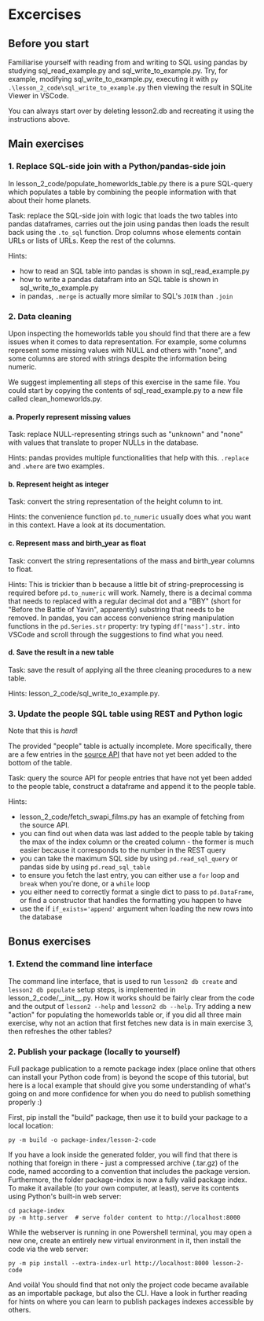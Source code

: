 # Excercises

## Before you start
Familiarise yourself with reading from and writing to SQL using pandas by studying sql_read_example.py and sql_write_to_example.py. Try, for example, modifying sql_write_to_example.py, executing it with `py .\lesson_2_code\sql_write_to_example.py` then viewing the result in SQLite Viewer in VSCode.

You can always start over by deleting lesson2.db and recreating it using the instructions above.


## Main exercises

### 1. Replace SQL-side join with a Python/pandas-side join
In lesson_2_code/populate_homeworlds_table.py there is a pure SQL-query which populates a table by combining the people information with that about their home planets.

Task: replace the SQL-side join with logic that loads the two tables into pandas dataframes, carries out the join using pandas then loads the result back using the `.to_sql` function. Drop columns whose elements contain URLs or lists of URLs. Keep the rest of the columns.

Hints:
- how to read an SQL table into pandas is shown in sql_read_example.py
- how to write a pandas datafram into an SQL table is shown in sql_write_to_example.py
- in pandas, `.merge` is actually more similar to SQL's `JOIN` than `.join`

### 2. Data cleaning
Upon inspecting the homeworlds table you should find that there are a few issues when it comes to data representation. For example, some columns represent some missing values with NULL and others with "none", and some columns are stored with strings despite the information being numeric.

We suggest implementing all steps of this exercise in the same file. You could start by copying the contents of sql_read_example.py to a new file called clean_homeworlds.py.

#### a. Properly represent missing values
Task: replace NULL-representing strings such as "unknown" and "none" with values that translate to proper NULLs in the database.

Hints: pandas provides multiple functionalities that help with this. `.replace` and `.where` are two examples.

#### b. Represent height as integer
Task: convert the string representation of the height column to int.

Hints: the convenience function `pd.to_numeric` usually does what you want in this context. Have a look at its documentation.

#### c. Represent mass and birth_year as float
Task: convert the string representations of the mass and birth_year columns to float.

Hints: This is trickier than b because a little bit of string-preprocessing is required before `pd.to_numeric` will work. Namely, there is a decimal comma that needs to replaced with a regular decimal dot and a "BBY" (short for "Before the Battle of Yavin", apparently) substring that needs to be removed. In pandas, you can access convenience string manipulation functions in the `pd.Series.str` property: try typing `df["mass"].str.` into VSCode and scroll through the suggestions to find what you need.

#### d. Save the result in a new table
Task: save the result of applying all the three cleaning procedures to a new table.

Hints: lesson_2_code/sql_write_to_example.py.

### 3. Update the people SQL table using REST and Python logic
Note that this is *hard*!

The provided "people" table is actually incomplete. More specifically, there are a few entries in the [source API](https://swapi.dev/documentation) that have not yet been added to the bottom of the table.

Task: query the source API for people entries that have not yet been added to the people table, construct a dataframe and append it to the people table.

Hints:
- lesson_2_code/fetch_swapi_films.py has an example of fetching from the source API.
- you can find out when data was last added to the people table by taking the max of the index column or the created column - the former is much easier because it corresponds to the number in the REST query
- you can take the maximum SQL side by using `pd.read_sql_query` or pandas side by using `pd.read_sql_table`
- to ensure you fetch the last entry, you can either use a `for` loop and `break` when you're done, or a `while` loop
- you either need to correctly format a single dict to pass to `pd.DataFrame`, or find a constructor that handles the formatting you happen to have
- use the if `if_exists='append'` argument when loading the new rows into the database


## Bonus exercises

### 1. Extend the command line interface
The command line interface, that is used to run `lesson2 db create` and `lesson2 db populate` setup steps, is implemented in lesson_2_code/\_\_init__.py. How it works should be fairly clear from the code and the output of `lesson2 --help` and `lesson2 db --help`. Try adding a new "action" for populating the homeworlds table or, if you did all three main exercise, why not an action that first fetches new data is in main exercise 3, then refreshes the other tables?

### 2. Publish your package (locally to yourself)
Full package publication to a remote package index (place online that others can install your Python code from) is beyond the scope of this tutorial, but here is a local example that should give you some understanding of what's going on and more confidence for when you do need to publish something properly :)

First, pip install the "build" package, then use it to build your package to a local location:
```console
py -m build -o package-index/lesson-2-code
```
If you have a look inside the generated folder, you will find that there is nothing that foreign in there - just a compressed archive (.tar.gz) of the code, named according to a convention that includes the package version. Furthermore, the folder package-index is now a fully valid package index. To make it available (to your own computer, at least), serve its contents using Python's built-in web server:
```console
cd package-index
py -m http.server  # serve folder content to http://localhost:8000
```

While the webserver is running in one Powershell terminal, you may open a new one, create an entirely new virtual environment in it, then install the code via the web server:
```console
py -m pip install --extra-index-url http://localhost:8000 lesson-2-code
```
And voilà! You should find that not only the project code became available as an importable package, but also the CLI. Have a look in further reading for hints on where you can learn to publish packages indexes accessible by others.
